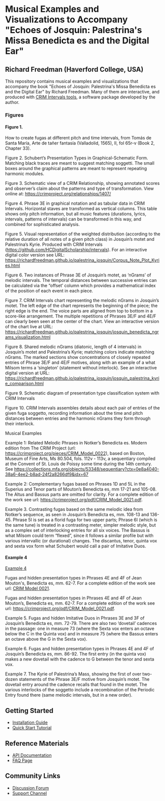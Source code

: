 

# Musical Examples and Visualizations to Accompany "Echoes of Josquin:  Palestrina's Missa Benedicta es and the Digital Ear"

## Richard Freedman (Haverford College, USA)

This repository contains musical examples and visualizations that accompany the book "Echoes of Josquin: Palestrina's Missa Benedicta es and the Digital Ear" by Richard Freedman. Many of them are interactive, and produced with [CRIM Intervals tools](https://github.com/HCDigitalScholarship/intervals), a software package developed by the author. 

### Figures 

#### Figure 1.  
How to create fugas at different pitch and time intervals, from Tomás de Santa María, Arte de tañer fantasía (Valladolid, 1565), II, fol 65r-v (Book 2, Chapter 33).

Figure 2.  Schubert’s Presentation Types in Graphical-Schematic Form.  Matching black traces are meant to suggest matching soggetti.  The small boxes around the graphical patterns are meant to represent repeating harmonic modules.

Figure 3.  Schematic view of a CRIM Relationship, showing annotated scores and observer’s claim about the patterns and type of transformation.  View online at:  https://crimproject.org/relationships/1407/ 


Figure 4. Phrase 3E in graphical notation and as tabular data in CRIM Intervals.  Horizontal staves are transformed as vertical columns. This table shows only pitch information, but all music features (durations, lyrics, intervals, patterns of intervals) can be transformed in this way, and combined for sophisticated analysis.

Figure 5.  Visual representation of the weighted distribution (according to the relative duration of all notes of a given pitch class) in Josquin’s motet and Palestrina’s Kyrie.  Produced with CRIM Intervals (https://github.com/HCDigitalScholarship/intervals). For an interactive digital color version see URL: https://richardfreedman.github.io/palestrina_josquin/Corpus_Note_Plot_Kyries.html

Figure 6.  Two instances of Phrase 3E of Josquin’s motet, as ‘nGrams’ of melodic intervals.  The temporal distances between successive entries can be calculated via the “offset’ column which provides a mathematical index of the position of each event in each piece.

Figure 7.  CRIM Intervals chart representing the melodic nGrams in Josquin’s motet.  The left edge of the chart represents the beginning of the piece; the right edge is the end.  The voice parts are aligned from top to bottom in a score-like arrangement.  The multiple repetitions of Phrases 3E/F and 4E/F can clearly been seen at the center of the chart. View an interactive version of the chart live at URL:  https://richardfreedman.github.io/palestrina_josquin/josquin_benedicta_ngrams_visualization.html



Figure 8.  Shared melodic nGrams (diatonic, length of 4 intervals) in Josquin’s motet and Palestrina’s Kyrie; matching colors indicate matching nGrams. The marked sections show concentrations of closely repeated entries of Phrase 3E/F and 4E/F motives, along with an example of a what Milsom terms a ‘singleton’ (statement without interlock).  See an interactive digital version at URL:  https://richardfreedman.github.io/palestrina_josquin/josquin_palestrina_kyrie_comparison.html

Figure 9.  Schematic diagram of presentation type classification system with CRIM Intervals

Figure 10.  CRIM Intervals assembles details about each pair of entries of the given fuga soggetto, recording information about the time and pitch distances between entries and the harmonic nGrams they form through their interlock.


Musical Examples

Example 1:  Related Melodic Phrases in Notker’s Benedicta es.  Modern edition from The CRIM Project (url: https://crimproject.org/pieces/CRIM_Model_0022), based on Boston, Museum of Fine Arts, Ms 80.504, fols. 112v - 113v, a sequentiary compiled at the Convent of St. Louis de Poissy some time during the 14th century.  See https://collections.mfa.org/objects/53348/sequentiary?ctx=0e8a4040-38a6-4ee2-b8ad-24f2a8266df9&idx=67

Example 2:  Complementary fugas based on Phrases 1D and 5L in the Superius and Tenor parts of  Mouton’s Benedicta es, mm 17-21 and 105-08.  The Altus and Bassus parts are omitted for clarity.  For a complete edition of the work see url:  https://crimproject.org/pdf/CRIM_Model_0021.pdf. 

Example 3.  Contrasting fugas based on the same melodic idea from Notker’s sequence, as seen in Josquin’s Benedicta es, mm. 108-13 and 136-45.  Phrase 5I is set as a florid fuga for two upper parts; Phrase 6I (which is the same tune) is treated in a contrasting meter, simpler melodic style, but as a complex set of interlocking entries for all six voices. The Bassus is what Milsom could term “flexed”, since it follows a similar profile but with various intervallic (or durational) changes. The discantus, tenor, quinta vox and sexta vox form what Schubert would call a pair of Imitative Duos. 

#### Example 4

[Example 4](palestrina_josquin/Ex_04_Mouton_Phrase_4A.svg)

Fugas and hidden presentation types in Phrases 4E and 4F of Jean Mouton's, Benedicta es, mm. 62-7. For a complete edition of the work see url: [CRIM Model 0021](https://crimproject.org/pdf/CRIM_Model_0021.pdf).

Fugas and hidden presentation types in Phrases 4E and 4F of Jean Mouton’s, Benedicta es, mm. 62-7. For a complete edition of the work see url:  https://crimproject.org/pdf/CRIM_Model_0021.pdf. 

Example 5. Fugas and hidden Imitative Duos in Phrases 3E and 3F of Josquin’s Benedicta es, mm. 72-79.   There are also two ‘dovetail’ cadences in the passage:  one in measure 73 (where the Sexta vox enters an octave below the C in the Quinta vox) and in measure 75 (where the Bassus enters an octave above the G in the Sexta vox).

Example 6. Fugas and hidden presentation types in Phrases 4E and 4F of Josquin’s Benedicta es, mm. 86-92.  The first entry (in the quinta vox) makes a new dovetail with the cadence to G between the tenor and sexta vox.


Example 7.  The Kyrie of Palestrina’s Mass, showing the first of over two-dozen statements of the Phrase 3E/F motive from Josquin’s motet.  The dovetail entry around the cadence recalls that found in the motet.  The various interlocks of the soggetto include a recombination of the Periodic Entry found there (same melodic intervals, but in a new order).



## Getting Started
- [Installation Guide](https://example.com/install)
- [Quick Start Tutorial](https://example.com/tutorial)

## Reference Materials
- [API Documentation](https://api.example.com/docs)
- [FAQ Page](https://example.com/faq)

## Community Links
- [Discussion Forum](https://forum.example.com)
- [Support Channel](https://support.example.com)